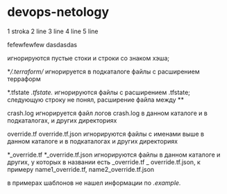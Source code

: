 # devops-netology

1 stroka
2 line
3 line
4 line
5 line

fefewfewfew
dasdasdas


игнорируются пустые стоки и строки со знаком хэша;

**/.terraform/*
игнорируется в подкаталоге файлы с расширением терраформ

*.tfstate
*.tfstate.*
игнорируются файлы с расширением .tfstate; следующую строку не понял, расширение файла между **

crash.log игнорируется файл логов crash.log в данном каталоге и в подкаталогах, и других директориях

override.tf override.tf.json игнорируются файлы с именами выше в данном каталоге и в подкаталогах и других директориях

*_override.tf
*_override.tf.json игнорируются файлы в данном каталоге и других, у которых в названии есть _override.tf _
override.tf.json, к примеру name1_override.tf, name2_override.tf.json

в примерах шаблонов не нашел информации по *.example.*




